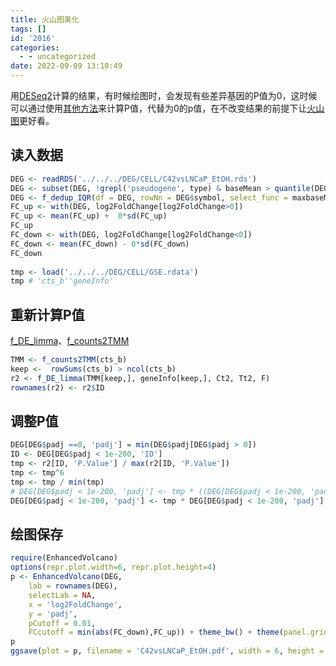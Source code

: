 ```yaml
---
title: 火山图美化
tags: []
id: '2016'
categories:
  - - uncategorized
date: 2022-09-09 13:10:49
---
```


用[DESeq2](https://occdn.limour.top/2315.html)计算的结果，有时候绘图时，会发现有些差异基因的P值为0，这时候可以通过使用[其他方法](https://occdn.limour.top/2171.html)来计算P值，代替为0的p值，在不改变结果的前提下让[火山图](https://occdn.limour.top/1568.html)更好看。

## 读入数据

```R
DEG <- readRDS('../../../DEG/CELL/C42vsLNCaP_EtOH.rds')
DEG <- subset(DEG, !grepl('pseudogene', type) & baseMean > quantile(DEG$baseMean)['25%'])
DEG <- f_dedup_IQR(df = DEG, rowNn = DEG$symbol, select_func = maxbaseMean)
FC_up <- with(DEG, log2FoldChange[log2FoldChange>0])
FC_up <- mean(FC_up) +  0*sd(FC_up)
FC_up
FC_down <- with(DEG, log2FoldChange[log2FoldChange<0])
FC_down <- mean(FC_down) - 0*sd(FC_down)
FC_down
 
tmp <- load('../../../DEG/CELL/GSE.rdata')
tmp # 'cts_b''geneInfo'
```

## 重新计算P值

[f\_DE\_limma](https://occdn.limour.top/2171.html)、[f\_counts2TMM](https://occdn.limour.top/2159.html)

```R
TMM <- f_counts2TMM(cts_b)
keep <-  rowSums(cts_b) > ncol(cts_b)
r2 <- f_DE_limma(TMM[keep,], geneInfo[keep,], Ct2, Tt2, F)
rownames(r2) <- r2$ID
```

## 调整P值

```R
DEG[DEG$padj ==0, 'padj'] = min(DEG$padj[DEG$padj > 0])
ID <- DEG[DEG$padj < 1e-200, 'ID']
tmp <- r2[ID, 'P.Value'] / max(r2[ID, 'P.Value'])
tmp <- tmp^6
tmp <- tmp / min(tmp)
# DEG[DEG$padj < 1e-200, 'padj'] <- tmp * ((DEG[DEG$padj < 1e-200, 'padj']*1e200)^0.5)*1e-200
DEG[DEG$padj < 1e-200, 'padj'] <- tmp * DEG[DEG$padj < 1e-200, 'padj']
```

## 绘图保存

```R
require(EnhancedVolcano)
options(repr.plot.width=6, repr.plot.height=4)
p <- EnhancedVolcano(DEG,
    lab = rownames(DEG),
    selectLab = NA,
    x = 'log2FoldChange',
    y = 'padj', 
    pCutoff = 0.01,
    FCcutoff = min(abs(FC_down),FC_up)) + theme_bw() + theme(panel.grid=element_blank())
p
ggsave(plot = p, filename = 'C42vsLNCaP_EtOH.pdf', width = 6, height = 4)
```
